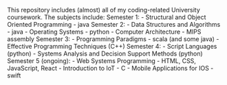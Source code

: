 This repository includes (almost) all of my coding-related University coursework. The subjects include:
Semester 1:
    - Structural and Object Oriented Programming - java
Semester 2:
    - Data Structures and Algorithms - java
    - Operating Systems - python
    - Computer Architecture - MIPS assembly
Semester 3:
    - Programming Paradigms - scala (and some java)
    - Effective Programming Techniques (C++)
Semester 4:
    - Script Languages (python)
    - Systems Analysis and Decision Support Methods (python)
Semester 5 (ongoing):
    - Web Systems Programming - HTML, CSS, JavaScript, React
    - Introduction to IoT - C
    - Mobile Applications for IOS - swift